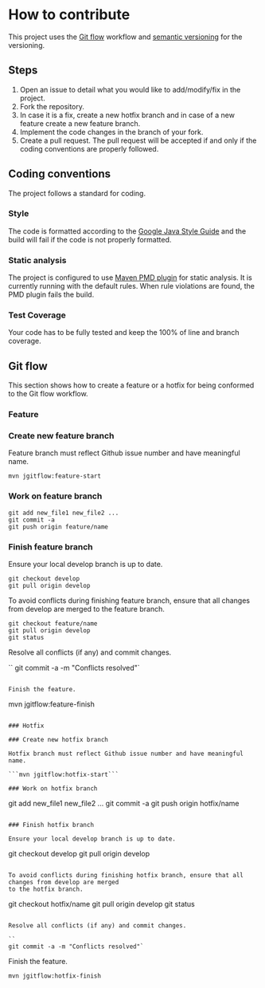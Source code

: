 # How to contribute

This project uses the [Git flow](http://nvie.com/posts/a-successful-git-branching-model/) workflow
and [semantic versioning](http://semver.org/) for the versioning.

## Steps

1. Open an issue to detail what you would like to add/modify/fix in the project.
2. Fork the repository.
3. In case it is a fix, create a new hotfix branch and in case of a new feature create a new feature
branch.
4. Implement the code changes in the branch of your fork.
5. Create a pull request. The pull request will be accepted if and only if the coding conventions
are properly followed.

## Coding conventions

The project follows a standard for coding.

### Style

The code is formatted according to the [Google Java Style Guide](https://google.github.io/styleguide/javaguide.html)
and the build will fail if the code is not properly formatted.

### Static analysis

The project is configured to use [Maven PMD plugin](https://maven.apache.org/plugins/maven-pmd-plugin/)
for static analysis. It is currently running with the default rules. When rule violations are 
found, the PMD plugin fails the build.

### Test Coverage

Your code has to be fully tested and keep the 100% of line and branch coverage.

## Git flow

This section shows how to create a feature or a hotfix for being conformed to the Git flow workflow.

### Feature

### Create new feature branch

Feature branch must reflect Github issue number and have meaningful name.

```mvn jgitflow:feature-start```

### Work on feature branch

```
git add new_file1 new_file2 ...
git commit -a
git push origin feature/name
```

### Finish feature branch

Ensure your local develop branch is up to date.

```
git checkout develop
git pull origin develop
```

To avoid conflicts during finishing feature branch, ensure that all changes from develop are merged
to the feature branch.

```
git checkout feature/name
git pull origin develop
git status
```

Resolve all conflicts (if any) and commit changes.

``
git commit -a -m "Conflicts resolved"`
```

Finish the feature.

```
mvn jgitflow:feature-finish
```

### Hotfix

### Create new hotfix branch

Hotfix branch must reflect Github issue number and have meaningful name.

```mvn jgitflow:hotfix-start```

### Work on hotfix branch

```
git add new_file1 new_file2 ...
git commit -a
git push origin hotfix/name
```

### Finish hotfix branch

Ensure your local develop branch is up to date.

```
git checkout develop
git pull origin develop
```

To avoid conflicts during finishing hotfix branch, ensure that all changes from develop are merged
to the hotfix branch.

```
git checkout hotfix/name
git pull origin develop
git status
```

Resolve all conflicts (if any) and commit changes.

``
git commit -a -m "Conflicts resolved"`
```

Finish the feature.

```
mvn jgitflow:hotfix-finish
```